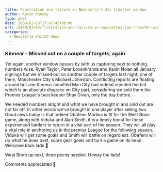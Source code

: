 ```yaml
---
title: Frustration and failure in Newcastle’s Jan transfer window
author: Kevin Doocey
type: post
date: 2009-02-03T17:07:43+00:00
url: /2009/02/03/frustration-and-failure-in-newcastles-jan-transfer-window/
categories:
  - Newcastle United News
---
```


### Kinnear - Missed out on a couple of targets, again

Yet again, another window passes by with us capturing next to nothing, numbers wise. Ryan Taylor, Peter Lovenkrands and Kevin Nolan all January signings but we missed out on another couple of targets last night, one of them, Manchester City's Michael Johnston. Conflicting reports are floating around but Joe Kinnear admitted Man City had indeed rejected the bid which is an absolute disgrace on City part, considering we sold them the Premier League's best keeper Shay Given, only the day before.

We needed numbers alright and what we have brought in and sold out are not far off. In other words we've brought in one player after selling two. Good news today is that indeed Obafemi Martins is fit for the West Brom game, along with Viduka and Alan Smith, it is a timely boost for these experienced battlers to return in a vital part of the season. They will all play a vital role in anchoring us in the premier League for the following season. Viduka will get some goals and Smith will battle on regardless. Obafemi will do what he does best, score gear goals and turn a game on its head. Welcome back lads 🙂

West Brom up next, three points needed. Howay the lads!

Comments appreciated 🙂

